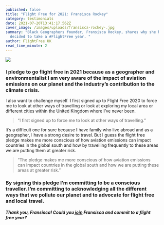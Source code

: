 ```yaml
---
published: false
title: "Flight Free for 2021: Fransisca Rockey"
category: testimonials
date: 2021-07-20T13:41:17.562Z
cover_image: /images/uploads/fransisca-rockey-.jpg
summary: "Black Geographers founder, Fransisca Rockey, shares why she has
  decided to take a #FlightFree year. "
author: FlightFree UK
read_time_minute: 2
---
```

![](/images/uploads/fran-rockey-quote.jpg)

### I pledge to go flight free in 2021 because as a geographer and environmentalist I am very aware of the impact of aviation emissions on our planet and the industry’s contribution to the climate crisis.

I also want to challenge myself. I first signed up to Flight Free 2020 to force me to look at other ways of travelling or look at exploring my local area or different cities within the United Kingdom where I’ve never been.

> “I first signed up to force me to look at other ways of travelling.”

It’s a difficult one for sure because I have family who live abroad and as a geographer, I have a strong desire to travel. But I guess the flight free pledge makes me more conscious of how aviation emissions can impact countries in the global south and how by travelling frequently to these areas we are putting them at greater risk. 

> “The pledge makes me more conscious of how aviation emissions can impact countries in the global south and how we are putting these areas at greater risk.”

### By signing this pledge I’m committing to be a conscious traveller. I’m committing to acknowledging all the different ways that we pollute our planet and to advocate for flight free and local travel.

#### *Thank you, Fransisca! Could you [join](/take_action/) Fransisca and commit to a flight free year?*